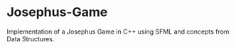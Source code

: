 # Josephus-Game
Implementation of a Josephus Game in C++ using SFML and concepts from Data Structures.
